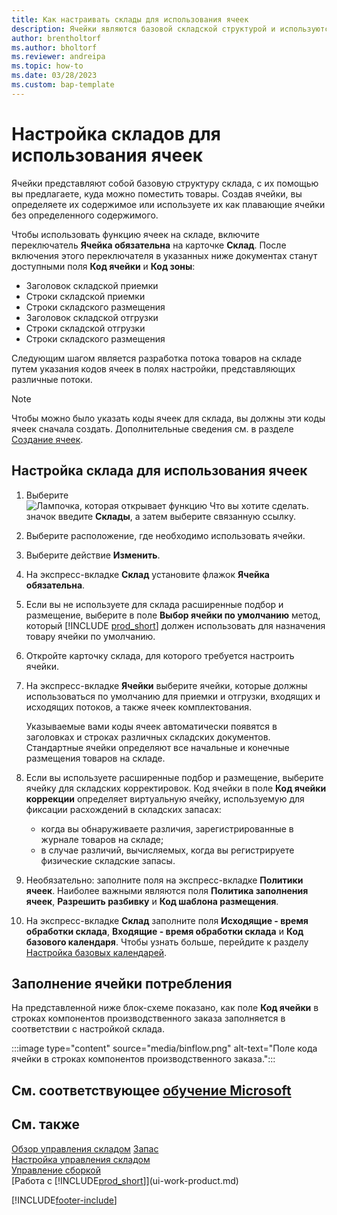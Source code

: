 ```yaml
---
title: Как настраивать склады для использования ячеек
description: Ячейки являются базовой складской структурой и используются для формирования предложений по размещению товаров.
author: brentholtorf
ms.author: bholtorf
ms.reviewer: andreipa
ms.topic: how-to
ms.date: 03/28/2023
ms.custom: bap-template
---
```


# <a name="set-up-locations-to-use-bins" />Настройка складов для использования ячеек

Ячейки представляют собой базовую структуру склада, с их помощью вы предлагаете, куда можно поместить товары. Создав ячейки, вы определяете их содержимое или используете их как плавающие ячейки без определенного содержимого.

Чтобы использовать функцию ячеек на складе, включите переключатель **Ячейка обязательна** на карточке **Склад**. После включения этого переключателя в указанных ниже документах станут доступными поля **Код ячейки** и **Код зоны**:

* Заголовок складской приемки
* Строки складской приемки
* Строки складского размещения
* Заголовок складской отгрузки
* Строки складской отгрузки
* Строки складского размещения

Следующим шагом является разработка потока товаров на складе путем указания кодов ячеек в полях настройки, представляющих различные потоки.  

> [!NOTE]  
> Чтобы можно было указать коды ячеек для склада, вы должны эти коды ячеек сначала создать. Дополнительные сведения см. в разделе [Создание ячеек](warehouse-how-to-create-individual-bins.md).  

## <a name="to-set-up-a-location-to-use-bins" />Настройка склада для использования ячеек

1. Выберите ![Лампочка, которая открывает функцию Что вы хотите сделать.](media/ui-search/search_small.png "Что вы хотите сделать") значок введите **Склады**, а затем выберите связанную ссылку.  
2. Выберите расположение, где необходимо использовать ячейки.  
3. Выберите действие **Изменить**.  
4. На экспресс-вкладке **Склад** установите флажок **Ячейка обязательна**.  
5. Если вы не используете для склада расширенные подбор и размещение, выберите в поле **Выбор ячейки по умолчанию** метод, который [!INCLUDE [prod_short](includes/prod_short.md)] должен использовать для назначения товару ячейки по умолчанию.  
6. Откройте карточку склада, для которого требуется настроить ячейки.
7. На экспресс-вкладке **Ячейки** выберите ячейки, которые должны использоваться по умолчанию для приемки и отгрузки, входящих и исходящих потоков, а также ячеек комплектования.  

    Указываемые вами коды ячеек автоматически появятся в заголовках и строках различных складских документов. Стандартные ячейки определяют все начальные и конечные размещения товаров на складе.  
8. Если вы используете расширенные подбор и размещение, выберите ячейку для складских корректировок. Код ячейки в поле **Код ячейки коррекции** определяет виртуальную ячейку, используемую для фиксации расхождений в складских запасах:

    * когда вы обнаруживаете различия, зарегистрированные в журнале товаров на складе;
    * в случае различий, вычисляемых, когда вы регистрируете физические складские запасы.  
9. Необязательно: заполните поля на экспресс-вкладке **Политики ячеек**. Наиболее важными являются поля **Политика заполнения ячеек**, **Разрешить разбивку** и **Код шаблона размещения**.  
10. На экспресс-вкладке **Склад** заполните поля **Исходящие - время обработки склада**, **Входящие - время обработки склада** и **Код базового календаря**. Чтобы узнать больше, перейдите к разделу [Настройка базовых календарей](across-how-to-assign-base-calendars.md).

## <a name="fill-in-the-consumption-bin" />Заполнение ячейки потребления

На представленной ниже блок-схеме показано, как поле **Код ячейки** в строках компонентов производственного заказа заполняется в соответствии с настройкой склада.

:::image type="content" source="media/binflow.png" alt-text="Поле кода ячейки в строках компонентов производственного заказа.":::

## <a name="see-related-microsoft-trainingtrainingmodulesconfigure-bins-location" />См. соответствующее [обучение Microsoft](/training/modules/configure-bins-location/)

## <a name="see-also" />См. также

[Обзор управления складом](design-details-warehouse-management.md)
[Запас](inventory-manage-inventory.md)  
[Настройка управления складом](warehouse-setup-warehouse.md)  
[Управление сборкой](assembly-assemble-items.md)  
[Работа с [!INCLUDE[prod_short](includes/prod_short.md)]](ui-work-product.md)

[!INCLUDE[footer-include](includes/footer-banner.md)]
